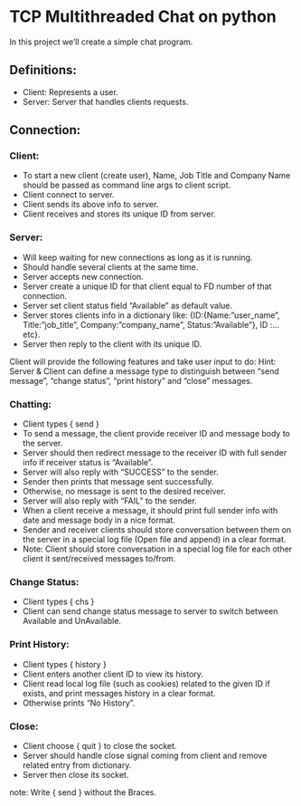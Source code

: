 # TCP Multithreaded Chat on python
In this project we’ll create a simple chat program.

## Definitions:
*	Client: Represents a user.
*	Server: Server that handles clients requests.

## Connection:

### Client:

*	To start a new client (create user), Name, Job Title and Company Name should be passed as command line args to client script.
*	Client connect to server.
*	Client sends its above info to server.
*	Client receives and stores its unique ID from server.

### Server:

*	Will keep waiting for new connections as long as it is running.
*	Should handle several clients at the same time.
*	Server accepts new connection.
*	Server create a unique ID for that client equal to FD number of that connection.
*	Server set client status field “Available” as default value.
*	Server stores clients info in a dictionary like: {ID:{Name:”user_name”, Title:”job_title”, Company:”company_name”, Status:”Available”}, ID :…etc}.
*	Server then reply to the client with its unique ID.

Client will provide the following features and take user input to do:
Hint: Server & Client can define a message type to distinguish between “send message”, “change status”, “print history” and “close” messages.

### Chatting:

*   Client types { send } 
*	To send a message, the client provide receiver ID and message body to the server.
*	Server should then redirect message to the receiver ID with full sender info if receiver status is “Available”.
*	Server will also reply with “SUCCESS” to the sender.
*	Sender then prints that message sent successfully.
*	Otherwise, no message is sent to the desired receiver.
*	Server will also reply with “FAIL” to the sender.
*	When a client receive a message, it should print full sender info with date and message body in a nice format.
*	Sender and receiver clients should store conversation between them on the server in a special log file (Open file and append) in a clear format.
*	Note: Client should store conversation in a special log file for each other client it sent/received messages to/from.

### Change Status:

*   Client types { chs }
*	Client can send change status message to server to switch between Available and UnAvailable.

### Print History:

*   Client types { history }
*	Client enters another client ID to view its history.
*	Client read local log file (such as cookies) related to the given ID if exists, and print messages history in a clear format.
*	Otherwise prints “No History”.

### Close:

*	Client choose { quit } to close the socket.
*	Server should handle close signal coming from client and remove related entry from dictionary.
*	Server then close its socket.

note: Write { send } without the Braces.
